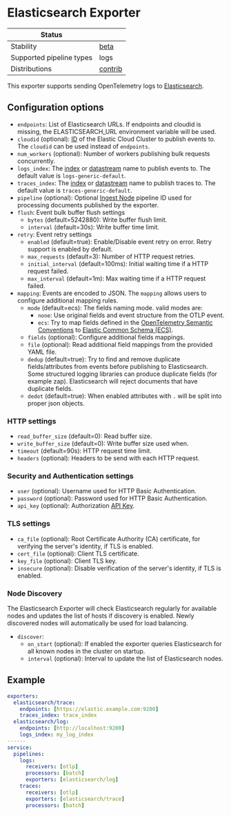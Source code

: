 # Elasticsearch Exporter

| Status                   |           |
| ------------------------ |-----------|
| Stability                | [beta]    |
| Supported pipeline types | logs      |
| Distributions            | [contrib] |

This exporter supports sending OpenTelemetry logs to [Elasticsearch](https://www.elastic.co/elasticsearch).

## Configuration options

- `endpoints`: List of Elasticsearch URLs. If endpoints and cloudid is missing, the
  ELASTICSEARCH_URL environment variable will be used.
- `cloudid` (optional):
  [ID](https://www.elastic.co/guide/en/cloud/current/ec-cloud-id.html) of the
  Elastic Cloud Cluster to publish events to. The `cloudid` can be used instead
  of `endpoints`.
- `num_workers` (optional): Number of workers publishing bulk requests concurrently.
- `logs_index`: The
  [index](https://www.elastic.co/guide/en/elasticsearch/reference/current/indices.html)
  or [datastream](https://www.elastic.co/guide/en/elasticsearch/reference/current/data-streams.html)
  name to publish events to. The default value is `logs-generic-default`.
- `traces_index`: The
  [index](https://www.elastic.co/guide/en/elasticsearch/reference/current/indices.html)
  or [datastream](https://www.elastic.co/guide/en/elasticsearch/reference/current/data-streams.html)
  name to publish traces to. The default value is `traces-generic-default`.
- `pipeline` (optional): Optional [Ingest Node](https://www.elastic.co/guide/en/elasticsearch/reference/current/ingest.html)
  pipeline ID used for processing documents published by the exporter.
- `flush`: Event bulk buffer flush settings
  - `bytes` (default=5242880): Write buffer flush limit.
  - `interval` (default=30s): Write buffer time limit.
- `retry`: Event retry settings
  - `enabled` (default=true): Enable/Disable event retry on error. Retry
    support is enabled by default.
  - `max_requests` (default=3): Number of HTTP request retries.
  - `initial_interval` (default=100ms): Initial waiting time if a HTTP request failed.
  - `max_interval` (default=1m): Max waiting time if a HTTP request failed.
- `mapping`: Events are encoded to JSON. The `mapping` allows users to
  configure additional mapping rules.
  - `mode` (default=ecs): The fields naming mode. valid modes are:
    - `none`: Use original fields and event structure from the OTLP event.
    - `ecs`: Try to map fields defined in the
             [OpenTelemetry Semantic Conventions](https://github.com/open-telemetry/opentelemetry-specification/tree/main/semantic_conventions)
             to [Elastic Common Schema (ECS)](https://www.elastic.co/guide/en/ecs/current/index.html).
  - `fields` (optional): Configure additional fields mappings.
  - `file` (optional): Read additional field mappings from the provided YAML file.
  - `dedup` (default=true): Try to find and remove duplicate fields/attributes
    from events before publishing to Elasticsearch. Some structured logging
    libraries can produce duplicate fields (for example zap). Elasticsearch
    will reject documents that have duplicate fields.
  - `dedot` (default=true): When enabled attributes with `.` will be split into
    proper json objects.

### HTTP settings

- `read_buffer_size` (default=0): Read buffer size.
- `write_buffer_size` (default=0): Write buffer size used when.
- `timeout` (default=90s): HTTP request time limit.
- `headers` (optional): Headers to be send with each HTTP request.

### Security and Authentication settings

- `user` (optional): Username used for HTTP Basic Authentication.
- `password` (optional): Password used for HTTP Basic Authentication.
- `api_key` (optional):  Authorization [API Key](https://www.elastic.co/guide/en/elasticsearch/reference/current/security-api-create-api-key.html).

### TLS settings
- `ca_file` (optional): Root Certificate Authority (CA) certificate, for
  verifying the server's identity, if TLS is enabled.
- `cert_file` (optional): Client TLS certificate.
- `key_file` (optional): Client TLS key.
- `insecure` (optional): Disable verification of the server's identity, if TLS
  is enabled.

### Node Discovery

The Elasticsearch Exporter will check Elasticsearch regularly for available
nodes and updates the list of hosts if discovery is enabled. Newly discovered
nodes will automatically be used for load balancing.

- `discover`:
  - `on_start` (optional): If enabled the exporter queries Elasticsearch
    for all known nodes in the cluster on startup.
  - `interval` (optional): Interval to update the list of Elasticsearch nodes.

## Example

```yaml
exporters:
  elasticsearch/trace:
    endpoints: [https://elastic.example.com:9200]
    traces_index: trace_index
  elasticsearch/log:
    endpoints: [http://localhost:9200]
    logs_index: my_log_index
······
service:
  pipelines:
    logs:
      receivers: [otlp]
      processors: [batch]
      exporters: [elasticsearch/log]
    traces:
      receivers: [otlp]
      exporters: [elasticsearch/trace]
      processors: [batch]
```
[beta]:https://github.com/open-telemetry/opentelemetry-collector#beta
[contrib]:https://github.com/open-telemetry/opentelemetry-collector-releases/tree/main/distributions/otelcol-contrib